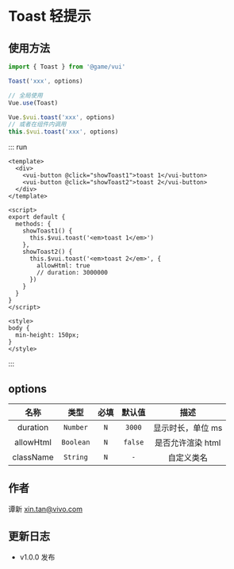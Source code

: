 # Toast 轻提示

## 使用方法

```js
import { Toast } from '@game/vui'

Toast('xxx', options)

// 全局使用
Vue.use(Toast)

Vue.$vui.toast('xxx', options)
// 或者在组件内调用
this.$vui.toast('xxx', options)
```

::: run

```vue
<template>
  <div>
    <vui-button @click="showToast1">toast 1</vui-button>
    <vui-button @click="showToast2">toast 2</vui-button>
  </div>
</template>

<script>
export default {
  methods: {
    showToast1() {
      this.$vui.toast('<em>toast 1</em>')
    },
    showToast2() {
      this.$vui.toast('<em>toast 2</em>', {
        allowHtml: true
        // duration: 3000000
      })
    }
  }
}
</script>

<style>
body {
  min-height: 150px;
}
</style>
```

:::

## options

|   名称    |   类型    | 必填 | 默认值  |       描述        |
| :-------: | :-------: | :--: | :-----: | :---------------: |
| duration  | `Number`  | `N`  | `3000`  | 显示时长，单位 ms |
| allowHtml | `Boolean` | `N`  | `false` | 是否允许渲染 html |
| className | `String`  | `N`  |   `-`   |    自定义类名     |

## 作者

谭新 <xin.tan@vivo.com>

## 更新日志

- v1.0.0 发布
